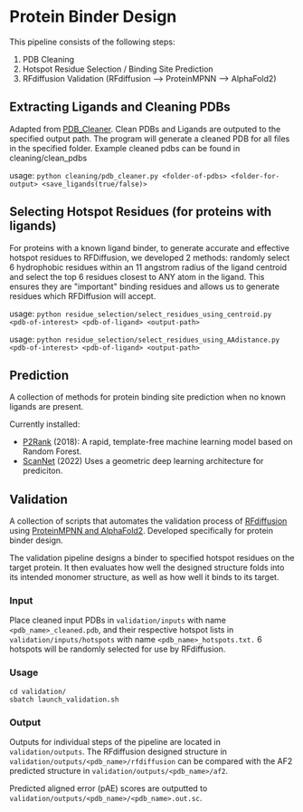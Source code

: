 # Protein Binder Design

This pipeline consists of the following steps:
1. PDB Cleaning
2. Hotspot Residue Selection / Binding Site Prediction
3. RFdiffusion Validation (RFdiffusion --> ProteinMPNN --> AlphaFold2)

## Extracting Ligands and Cleaning PDBs
Adapted from [PDB_Cleaner](https://github.com/LePingKYXK/PDB_cleaner). Clean PDBs and Ligands are outputed to the specified output path. The program will generate a cleaned PDB for all files in the specified folder. Example cleaned pdbs can be found in cleaning/clean_pdbs

usage: `python cleaning/pdb_cleaner.py <folder-of-pdbs> <folder-for-output> <save_ligands(true/false)>`

## Selecting Hotspot Residues (for proteins with ligands)
For proteins with a known ligand binder, to generate accurate and effective hotspot residues to RFDiffusion, we developed 2 methods: randomly select 6 hydrophobic residues within an 11 angstrom radius of the ligand centroid and select the top 6 residues closest to ANY atom in the ligand. This ensures they are "important" binding residues and allows us to generate residues which RFDiffusion will accept.

usage: `python residue_selection/select_residues_using_centroid.py <pdb-of-interest> <pdb-of-ligand> <output-path>`

usage: `python residue_selection/select_residues_using_AAdistance.py <pdb-of-interest> <pdb-of-ligand> <output-path>`

## Prediction

A collection of methods for protein binding site prediction when no known ligands are present.

Currently installed:
* [P2Rank](https://github.com/rdk/p2rank) (2018): A rapid, template-free machine learning model based on Random Forest.
* [ScanNet](https://github.com/jertubiana/ScanNet) (2022) Uses a geometric deep learning architecture for prediciton.

## Validation

A collection of scripts that automates the validation process of [RFdiffusion](https://github.com/RosettaCommons/RFdiffusion) using [ProteinMPNN and AlphaFold2](https://github.com/nrbennet/dl_binder_design). Developed specifically for protein binder design.
 
The validation pipeline designs a binder to specified hotspot residues on the target protein. It then evaluates how well the designed structure folds into its intended monomer structure, as well as how well it binds to its target.
 
### Input
Place cleaned input PDBs in `validation/inputs` with name `<pdb_name>_cleaned.pdb`, and their respective hotspot lists in `validation/inputs/hotspots` with name `<pdb_name>_hotspots.txt.` 6 hotspots will be randomly selected for use by RFdiffusion.
 
### Usage
```
cd validation/
sbatch launch_validation.sh
```
 
### Output
Outputs for individual steps of the pipeline are located in `validation/outputs`. The RFdiffusion designed structure in `validation/outputs/<pdb_name>/rfdiffusion` can be compared with the AF2 predicted structure in `validation/outputs/<pdb_name>/af2`.
 
Predicted aligned error (pAE) scores are outputted to `validation/outputs/<pdb_name>/<pdb_name>.out.sc`.

